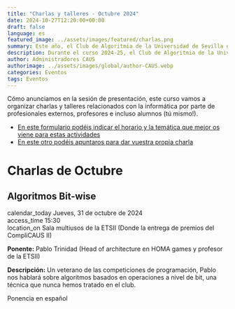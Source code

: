 ```yaml
---
title: "Charlas y talleres - Octubre 2024"
date: 2024-10-27T12:20:00+00:00
draft: false
language: es
featured_image: ../assets/images/featured/charlas.png
summary: Este año, el Club de Algoritmia de la Universidad de Sevilla ofrecerá charlas y talleres sobre informática, dirigidos tanto por profesionales como por estudiantes.
description: Durante el curso 2024-25, el Club de Algoritmia de la Universidad de Sevilla organizará una serie de charlas y talleres prácticos en temas de informática, dirigidos por expertos de la industria, profesores y estudiantes de la propia universidad. Estas actividades ofrecen una excelente oportunidad para profundizar en diversos temas y habilidades en programación y algoritmia, además de promover el intercambio de conocimientos entre la comunidad académica. ¡Anímate a participar y contribuir con tus propias ideas!
author: Administradores CAUS
authorimage: ../assets/images/global/author-CAUS.webp
categories: Eventos
tags: Eventos
---
```


Cómo anunciamos en la sesión de presentación, este curso vamos a organizar charlas y talleres relacionados con la informática por parte de profesionales externos, profesores e incluso alumnos (tú mismo!).

- [En este formulario podéis indicar el horario y la temática que mejor os viene para estas actividades](https://forms.gle/aMjuhZWht8kFMocd9)
- [En este otro podéis apuntaros para dar vuestra propia charla](https://forms.gle/yY9WpbA6Lof41ufa7)

<link href="https://fonts.googleapis.com/icon?family=Material+Icons" rel="stylesheet">

# Charlas de Octubre

<div class="space-y-6 dark:bg-gray-900 dark:text-gray-100">
  <div class="border border-gray-200 rounded-lg p-4 md:p-6 bg-white shadow-xs dark:bg-gray-800 dark:border-gray-700">
    <h2 class="text-lg font-semibold text-gray-800 dark:text-white">Algoritmos Bit-wise</h2>
    <div class="mt-4 text-gray-600 dark:text-gray-300 space-y-2">
      <div class="flex items-center space-x-2">
        <span class="material-icons dark:text-gray-100">calendar_today</span>
        <span class="text-sm md:text-base"> Jueves, 31 de octubre de 2024</span>
      </div>
      <div class="flex items-center space-x-2">
        <span class="material-icons dark:text-gray-100">access_time</span>
        <span class="text-sm md:text-base"> 15:30</span>
      </div>
      <div class="flex items-center space-x-2">
        <span class="material-icons dark:text-gray-100">location_on</span>
        <span class="text-sm md:text-base"> Sala multiusos de la ETSII (Donde la entrega de premios del CompliCAUS II)</span>
      </div>
      <p class="mt-4 text-sm md:text-base text-gray-500 dark:text-gray-400"><strong>Ponente:</strong> Pablo Trinidad (Head of architecture en HOMA games y profesor de la ETSII)</p>
      <p class="text-sm md:text-base text-gray-500 dark:text-gray-400"><strong>Descripción:</strong> Un veterano de las competiciones de programación, Pablo nos hablará sobre algoritmos basados en operaciones a nivel de bit, una técnica que nunca hemos tratado en el club.</p>
      <p class="text-sm md:text-base text-gray-500 dark:text-gray-400">Ponencia en español</p>
    </div>
  </div>
</div>
<br>
